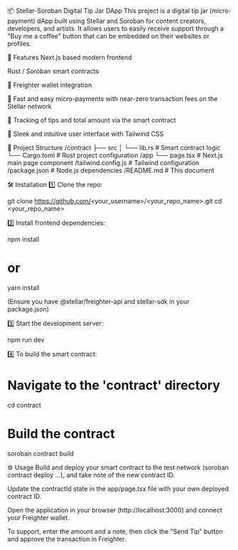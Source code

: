 📦 Stellar-Soroban Digital Tip Jar DApp
This project is a digital tip jar (micro-payment) dApp built using Stellar and Soroban for content creators, developers, and artists. It allows users to easily receive support through a "Buy me a coffee" button that can be embedded on their websites or profiles.

🚀 Features
Next.js based modern frontend

Rust / Soroban smart contracts

🔑 Freighter wallet integration

💸 Fast and easy micro-payments with near-zero transaction fees on the Stellar network

🔗 Tracking of tips and total amount via the smart contract

🎨 Sleek and intuitive user interface with Tailwind CSS

📂 Project Structure
/contract
  ├── src
  │   └── lib.rs         # Smart contract logic
  └── Cargo.toml         # Rust project configuration
/app
  └── page.tsx           # Next.js main page component
/tailwind.config.js      # Tailwind configuration
/package.json            # Node.js dependencies
/README.md               # This document

🛠️ Installation
1️⃣ Clone the repo:

git clone https://github.com/<your_username>/<your_repo_name>.git
cd <your_repo_name>

2️⃣ Install frontend dependencies:

npm install
# or
yarn install

(Ensure you have @stellar/freighter-api and stellar-sdk in your package.json)

3️⃣ Start the development server:

npm run dev

4️⃣ To build the smart contract:

# Navigate to the 'contract' directory
cd contract

# Build the contract
soroban contract build

⚙️ Usage
Build and deploy your smart contract to the test network (soroban contract deploy ...), and take note of the new contract ID.

Update the contractId state in the app/page.tsx file with your own deployed contract ID.

Open the application in your browser (http://localhost:3000) and connect your Freighter wallet.

To support, enter the amount and a note, then click the "Send Tip" button and approve the transaction in Freighter.